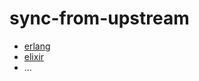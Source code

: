 # sync-from-upstream

* [erlang](https://github.com/sthagen/erlang-otp/)
* [elixir](https://github.com/sthagen/elixir-lang-elixir/)
* ...
